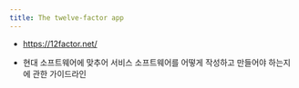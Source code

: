 ```yaml
---
title: The twelve-factor app
---
```


- https://12factor.net/

- 현대 소프트웨어에 맞추어 서비스 소프트웨어를 어떻게 작성하고 만들어야 하는지에 관한 가이드라인
